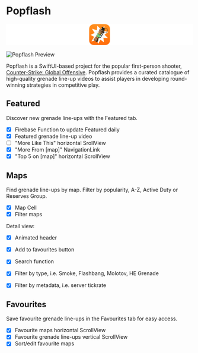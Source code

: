 # Popflash
![Popflash Icon](https://github.com/sebjvidal/Popflash/blob/main/Images/README_Icon.png?raw=true)

![Popflash Preview](https://github.com/sebjvidal/Popflash/blob/main/Images/README_Graphic.png?raw=true)

Popflash is a SwiftUI-based project for the popular first-person shooter, [Counter-Strike: Global Offensive](https://store.steampowered.com/app/730/CounterStrike_Global_Offensive/). Popflash provides a curated catalogue of high-quality grenade line-up videos to assist players in developing round-winning strategies in competitive play.

## Featured
Discover new grenade line-ups with the Featured tab.
- [x] Firebase Function to update Featured daily
- [x] Featured grenade line-up video
- [ ] "More Like This" horizontal SrollView
- [x] "More From [map]" NavigationLink
- [x] "Top 5 on [map]" horizontal ScrollView

## Maps
Find grenade line-ups by map. Filter by popularity, A-Z, Active Duty or Reserves Group.
- [x] Map Cell
- [x] Filter maps

Detail view:
- [x] Animated header
- [x] Add to favourites button
- [x] Search function
- [X] Filter by type, i.e. Smoke, Flashbang, Molotov, HE Grenade
- [X] Filter by metadata, i.e. server tickrate


## Favourites
Save favourite grenade line-ups in the Favourites tab for easy access.
- [x] Favourite maps horizontal ScrollView
- [x] Favourite grenade line-ups vertical ScrollView
- [X] Sort/edit favourite maps
